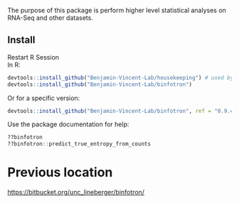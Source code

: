 The purpose of this package is perform higher level statistical analyses on RNA-Seq and other datasets.


## Install
Restart R Session  
In R:
``` r
devtools::install_github("Benjamin-Vincent-Lab/housekeeping") # used by binfotron
devtools::install_github("Benjamin-Vincent-Lab/binfotron")
```

Or for a specific version:
``` r
devtools::install_github("Benjamin-Vincent-Lab/binfotron", ref = "0.9.4")
```

Use the package documentation for help:
``` r
??binfotron
??binfotron::predict_true_entropy_from_counts
```


# Previous location
https://bitbucket.org/unc_lineberger/binfotron/ 

